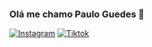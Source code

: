 ### Olá me chamo Paulo Guedes 👋 
[![Instagram](https://img.shields.io/badge/Instagram-E4405F?style=for-the-badge&logo=instagram&logoColor=white)](https://www.instagram.com/eu.guedesdev)
[![Tiktok](https://img.shields.io/badge/TikTok-000000?style=for-the-badge&logo=tiktok&logoColor=white)](https://www.instagram.com/eu.guedesdev)